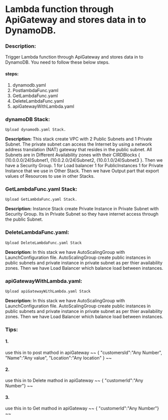 
# Lambda function through ApiGateway and stores data in to DynamoDB.

### Description:
Trigger Lambda function through ApiGateway and stores data in to DynamoDB. You need to follow these below steps.

#### steps:
1. dynamodb.yaml
2. PostlambdaFunc.yaml
3. GetLambdaFunc.yaml
4. DeleteLambdaFunc.yaml
5. apiGatewayWithLambda.yaml

### dynamoDB Stack:
~~~
Upload dynamodb.yaml Stack.
~~~

**Description:**
This stack create VPC with 2 Public Subnets and 1 Private Subnet. The private subnet can access the Internet by using a network address translation (NAT) gateway that resides in the public subnet. All Subnets are in Different Availability zones with their CIRDBlocks { (10.0.0.0/24)Subnet1, (10.0.2.0/24)Subnet2, (10.0.1.0/24)Subnet3 }. Then we have a Security Group. 1 for Load balancer 1 for PublicInstances 1 for Private Instance that we use in Other Stack. Then we have Output part that export values of Resources to use in other Stacks.



### GetLambdaFunc.yaml Stack:
~~~
Upload GetLambdaFunc.yaml Stack.
~~~

**Description:**
Instance Stack create Private Instance in Private Subnet with Security Group. Its in Private Subnet so they have internet access through the public Subnet.



### DeleteLambdaFunc.yaml:
~~~
Upload DeleteLambdaFunc.yaml Stack
~~~

**Description:**
In this stack we have AutoScalingGroup with LaunchConfiguration file. AutoScalingGroup create public instances in public subnets and private instance in private subnet as per thier availability zones. Then we have Load Balancer which balance load between instances.



### apiGatewayWithLambda.yaml:
~~~
Upload apiGatewayWithLambda.yaml Stack
~~~

**Description:**
In this stack we have AutoScalingGroup with LaunchConfiguration file. AutoScalingGroup create public instances in public subnets and private instance in private subnet as per thier availability zones. Then we have Load Balancer which balance load between instances.



### Tips:
#### 1.
use this in to post mathod in apiGateway
~~
{
  "customersId":"Any Number",
  "Name":"Any value",
  "Location":"Any location"
}
~~

#### 2.
use this in to Delete mathod in apiGateway
~~
{
  "customerId":"Any Number"}
~~


#### 3.
use this in to Get mathod in apiGateway
~~
{
  "customerId":"Any Number"}
~~


